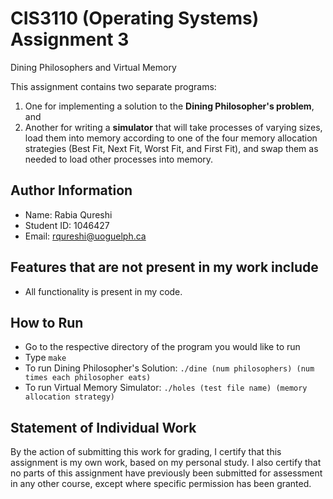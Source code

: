 # CIS3110 (Operating Systems) Assignment 3
Dining Philosophers and Virtual Memory

This assignment contains two separate programs: 

1. One for implementing a solution to the **Dining Philosopher's problem**, and 
2. Another for writing a **simulator** that will take processes of varying sizes, load them into memory according to one of the four memory allocation strategies (Best Fit, Next Fit, Worst Fit, and First Fit), and swap them as needed to load other processes into memory.

## Author Information
* Name: Rabia Qureshi
* Student ID: 1046427
* Email: rqureshi@uoguelph.ca

## Features that are not present in my work include
* All functionality is present in my code.

## How to Run
* Go to the respective directory of the program you would like to run
* Type `make`
* To run Dining Philosopher's Solution: `./dine (num philosophers) (num times each philosopher eats)`
* To run Virtual Memory Simulator: `./holes (test file name) (memory allocation strategy)`

## Statement of Individual Work
By the action of submitting this work for grading, I certify that this assignment is my own work, based on my personal study. I also certify that no parts of this assignment have previously been submitted for assessment in any other course, except where specific permission has been granted.


